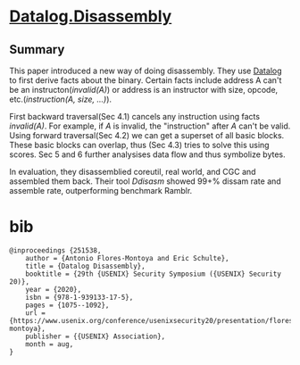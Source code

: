 # [Datalog.Disassembly](https://www.usenix.org/conference/usenixsecurity20/presentation/flores-montoya)

## Summary

This paper introduced a new way of doing disassembly.
They use [Datalog](https://en.wikipedia.org/wiki/Datalog) to first derive facts about the binary.
Certain facts include address A can't be an instructon(_invalid(A)_) or address is an instructor with size, opcode, etc.(_instruction(A, size, ...)_).

First backward traversal(Sec 4.1) cancels any instruction using facts _invalid(A)_. 
For example, if _A_ is invalid, the "instruction" after _A_ can't be valid.
Using forward traversal(Sec 4.2) we can get a superset of all basic blocks.
These basic blocks can overlap, thus (Sec 4.3) tries to solve this using scores.
Sec 5 and 6 further analysises data flow and thus symbolize bytes.

In evaluation, they disassemblied coreutil, real world, and CGC and assembled them back.
Their tool _Ddisasm_ showed 99+% dissam rate and assemble rate, outperforming benchmark Ramblr.

# bib

```
@inproceedings {251538,
    author = {Antonio Flores-Montoya and Eric Schulte},
    title = {Datalog Disassembly},
    booktitle = {29th {USENIX} Security Symposium ({USENIX} Security 20)},
    year = {2020},
    isbn = {978-1-939133-17-5},
    pages = {1075--1092},
    url = {https://www.usenix.org/conference/usenixsecurity20/presentation/flores-montoya},
    publisher = {{USENIX} Association},
    month = aug,
}
```
